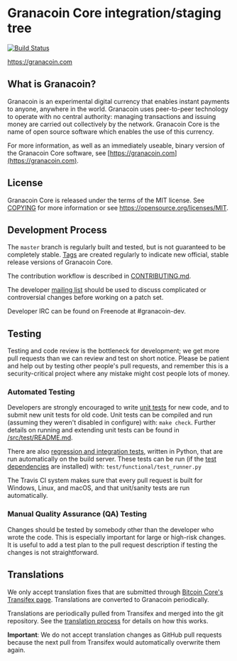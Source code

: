 Granacoin Core integration/staging tree
=====================================

[![Build Status](https://travis-ci.org/granacoin-project/granacoin.svg?branch=master)](https://travis-ci.org/granacoin-project/granacoin)

https://granacoin.com

What is Granacoin?
----------------

Granacoin is an experimental digital currency that enables instant payments to
anyone, anywhere in the world. Granacoin uses peer-to-peer technology to operate
with no central authority: managing transactions and issuing money are carried
out collectively by the network. Granacoin Core is the name of open source
software which enables the use of this currency.

For more information, as well as an immediately useable, binary version of
the Granacoin Core software, see [https://granacoin.com](https://granacoin.com).

License
-------

Granacoin Core is released under the terms of the MIT license. See [COPYING](COPYING) for more
information or see https://opensource.org/licenses/MIT.

Development Process
-------------------

The `master` branch is regularly built and tested, but is not guaranteed to be
completely stable. [Tags](https://github.com/granacoin-project/granacoin/tags) are created
regularly to indicate new official, stable release versions of Granacoin Core.

The contribution workflow is described in [CONTRIBUTING.md](CONTRIBUTING.md).

The developer [mailing list](https://groups.google.com/forum/#!forum/granacoin-dev)
should be used to discuss complicated or controversial changes before working
on a patch set.

Developer IRC can be found on Freenode at #granacoin-dev.

Testing
-------

Testing and code review is the bottleneck for development; we get more pull
requests than we can review and test on short notice. Please be patient and help out by testing
other people's pull requests, and remember this is a security-critical project where any mistake might cost people
lots of money.

### Automated Testing

Developers are strongly encouraged to write [unit tests](src/test/README.md) for new code, and to
submit new unit tests for old code. Unit tests can be compiled and run
(assuming they weren't disabled in configure) with: `make check`. Further details on running
and extending unit tests can be found in [/src/test/README.md](/src/test/README.md).

There are also [regression and integration tests](/test), written
in Python, that are run automatically on the build server.
These tests can be run (if the [test dependencies](/test) are installed) with: `test/functional/test_runner.py`

The Travis CI system makes sure that every pull request is built for Windows, Linux, and macOS, and that unit/sanity tests are run automatically.

### Manual Quality Assurance (QA) Testing

Changes should be tested by somebody other than the developer who wrote the
code. This is especially important for large or high-risk changes. It is useful
to add a test plan to the pull request description if testing the changes is
not straightforward.

Translations
------------

We only accept translation fixes that are submitted through [Bitcoin Core's Transifex page](https://www.transifex.com/projects/p/bitcoin/).
Translations are converted to Granacoin periodically.

Translations are periodically pulled from Transifex and merged into the git repository. See the
[translation process](doc/translation_process.md) for details on how this works.

**Important**: We do not accept translation changes as GitHub pull requests because the next
pull from Transifex would automatically overwrite them again.
